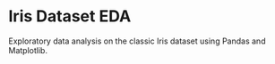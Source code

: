 # Iris Dataset EDA

Exploratory data analysis on the classic Iris dataset using Pandas and Matplotlib.
